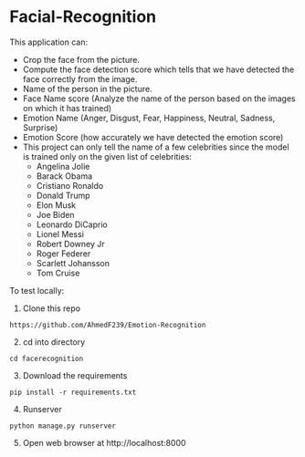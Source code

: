 # Facial-Recognition

This application can: 

- Crop the face from the picture.
- Compute the face detection score which tells that we have detected the face correctly from the image.
- Name of the person in the picture.
- Face Name score (Analyze the name of the person based on the images on which it has trained)
- Emotion Name (Anger, Disgust, Fear, Happiness, Neutral, Sadness, Surprise)
- Emotion Score (how accurately we have detected the emotion score) 
- This project can only tell the name of a few celebrities since the model is trained only on the given list of celebrities:
  - Angelina Jolie
  - Barack Obama
  - Cristiano Ronaldo
  - Donald Trump
  - Elon Musk
  - Joe Biden
  - Leonardo DiCaprio
  - Lionel Messi
  - Robert Downey Jr
  - Roger Federer
  - Scarlett Johansson
  - Tom Cruise



To test locally:
1. Clone this repo
```
https://github.com/AhmedF239/Emotion-Recognition
```
2. cd into directory
```
cd facerecognition
```
3. Download the requirements
```
pip install -r requirements.txt
```
4. Runserver
```
python manage.py runserver
```
5. Open web browser at http://localhost:8000
